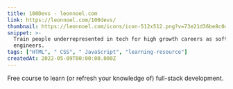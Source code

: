 ```yaml
---
title: 100Devs - leonnoel.com
link: https://leonnoel.com/100devs/
thumbnail: https://leonnoel.com/icons/icon-512x512.png?v=73e21d36be8c049fc4965a57c7d9c9c2
snippet: >-
  Train people underrepresented in tech for high growth careers as software
  engineers.
tags: ["HTML", " CSS", " JavaScript", "learning-resource"]
createdAt: 2022-05-09T00:00:00.000Z
---
```

Free course to learn (or refresh your knowledge of) full-stack development.